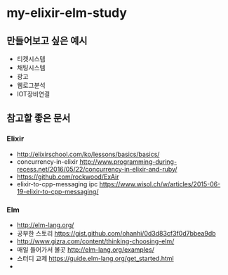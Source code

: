 # my-elixir-elm-study

## 만들어보고 싶은 예시 
 - 티켓시스템
 - 채팅시스템
 - 광고
 - 웹로그분석
 - IOT장비연결

## 참고할 좋은 문서  
### Elixir
 - http://elixirschool.com/ko/lessons/basics/basics/
 - concurrency-in-elixir http://www.programming-during-recess.net/2016/05/22/concurrency-in-elixir-and-ruby/
 - https://github.com/rockwood/ExAir
 - elixir-to-cpp-messaging ipc https://www.wisol.ch/w/articles/2015-06-19-elixir-to-cpp-messaging/

### Elm 
 - http://elm-lang.org/
 - 공부한 스토리 https://gist.github.com/ohanhi/0d3d83cf3f0d7bbea9db
 - http://www.gizra.com/content/thinking-choosing-elm/
 - 매일 들어가서 볼곳 http://elm-lang.org/examples/
 - 스터디 교제 https://guide.elm-lang.org/get_started.html
 - 